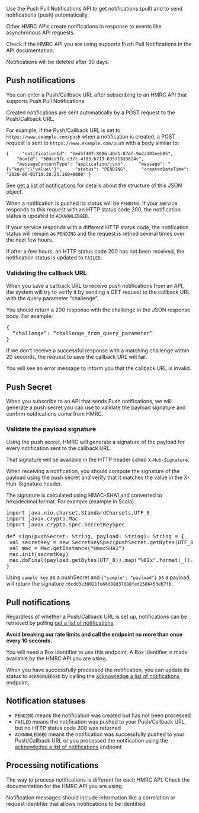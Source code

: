Use the Push Pull Notifications API to get notifications (pull) and to send notifications (push) automatically.

Other HMRC APIs create notifications in response to events like asynchronous API requests.

Check if the HMRC API you are using supports Push Pull Notifications in the API documentation.

Notifications will be deleted after 30 days.

## Push notifications

You can enter a Push/Callback URL after subscribing to an HMRC API that supports Push Pull Notifications. 

Created notifications are sent automatically by a POST request to the Push/Callback URL. 

For example, if the Push/Callback URL is set to `https://www.example.com/push` when a notification is created, a POST
request is sent to `https://www.example.com/push` with a body similar to:

`{
    "notificationId": "1ed5f407-8096-40d1-87ef-9a2a103eeb85",
    "boxId": "50dca3fc-c37c-4f03-b719-63571333624c",
    "messageContentType": "application/json",
    "message": "{\"key\":\"value\"}",
    "status": "PENDING",
    "createdDateTime": "2020-06-01T10:20:23.160+0000"
}
`

See <a href="#_get-a-list-of-notifications_get_accordion">get a list of notifications</a> for details about the
structure of this JSON object.

When a notification is pushed its status will be `PENDING`. If your service responds to this request with an HTTP status code 200, the notification status is updated to `ACKNOWLEDGED`.

If your service responds with a different HTTP status code, the notification status will remain as `PENDING` and the request is retried several times over the next few hours.

If after a few hours, an HTTP status code 200 has not been received, the notification status is updated to `FAILED`.

### Validating the callback URL

When you save a callback URL to receive push notifications from an API, the system will try to verify it by sending a GET request to the callback URL with the query parameter “challenge”.

You should return a 200 response with the challenge in the JSON response body. For example: 

<pre>
{
  “challenge”: “challenge_from_query_parameter”
}
</pre>

If we don’t receive a successful response with a matching challenge within 20 seconds, the request to save the callback URL will fail.

You will see an error message to inform you that the callback URL is invalid.
 

## Push Secret

When you subscribe to an API that sends Push notifications, we will generate a push secret you can use to validate the payload signature and confirm notifications come from HMRC.

### Validate the payload signature

Using the push secret, HMRC will generate a signature of the payload for every notification sent to the callback URL. 

That signature will be available in the HTTP header called `X-Hub-Signature`.

When receiving a notification, you should compute the signature of the payload using the push secret and verify that it matches the value in the X-Hub-Signature header.

The signature is calculated using HMAC-SHA1 and converted to hexadecimal format. For example (example in Scala)

<pre>
import java.nio.charset.StandardCharsets.UTF_8
import javax.crypto.Mac
import javax.crypto.spec.SecretKeySpec

def sign(pushSecret: String, payload: String): String = {
 val secretKey = new SecretKeySpec(pushSecret.getBytes(UTF_8), "HmacSHA1")
 val mac = Mac.getInstance("HmacSHA1")
 mac.init(secretKey)
 mac.doFinal(payload.getBytes(UTF_8)).map("%02x".format(_)).mkString
}
</pre>

Using `sample key` as a pushSecret and `{"sample": "payload"}` as a payload, will return the signature `c6cdd3e30021fe66d88d37088fed2566453eb7fb`.

## Pull notifications

Regardless of whether a Push/Callback URL is set up, notifications can be retrieved by polling
<a href="#_get-a-list-of-notifications_get_accordion">get a list of notifications</a>.

**Avoid breaking our rate limits and call the endpoint no more than once every 10 seconds.**

You will need a Box Identifier to use this endpoint. A Box Identifier is made available by the HMRC API you are using.

When you have successfully processed the notification, you can update its status to `ACKNOWLEDGED` by calling the 
<a href="#_acknowledge-a-list-of-notifications_put_accordion">acknowledge a list of notifications</a> endpoint.

## Notification statuses

* `PENDING` means the notification was created but has not been processed
* `FAILED` means the notification was pushed to your Push/Callback URL, but no HTTP status code 200 was returned
* `ACKNOWLEDGED` means the notification was successfully pushed to your Push/Callback URL or you processed the
notification using the <a href="#_acknowledge-a-list-of-notifications_put_accordion">acknowledge
a list of notifications</a> endpoint

## Processing notifications

The way to process notifications is different for each HMRC API. Check the documentation for the HMRC API you are using.

Notification messages should include information like a correlation or request identifier that allows notifications to
be identified.
